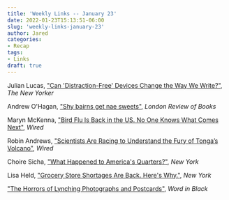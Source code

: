 ```yaml
---
title: 'Weekly Links -- January 23'
date: 2022-01-23T15:13:51-06:00
slug: 'weekly-links-january-23'
author: Jared
categories:
- Recap
tags:
- Links
draft: true
---
```


Julian Lucas, ["Can 'Distraction-Free' Devices Change the Way We Write?"](https://www.newyorker.com/magazine/2021/12/20/can-distraction-free-devices-change-the-way-we-write), *The New Yorker*

Andrew O'Hagan, ["Shy bairns get nae sweets"](https://www.lrb.co.uk/the-paper/v43/n02/andrew-o-hagan/shy-bairns-get-nae-sweets), *London Review of Books*

Maryn McKenna, ["Bird Flu Is Back in the US. No One Knows What Comes Next"](https://www.wired.com/story/bird-flu-is-back-in-the-us-no-one-knows-what-comes-next/), *Wired*

Robin Andrews, ["Scientists Are Racing to Understand the Fury of Tonga’s Volcano"](https://www.wired.com/story/tonga-volcano-eruption-science/), *Wired*

Choire Sicha, ["What Happened to America's Quarters?"](https://nymag.com/intelligencer/2022/01/national-coin-storage.html), *New York*

Lisa Held, ["Grocery Store Shortages Are Back. Here's Why."](https://www.eater.com/22884292/supply-chain-issues-shortages-grocery-stores-covid), *New York*

["The Horrors of Lynching Photographs and Postcards"](https://wordinblack.com/2022/01/the-horrors-of-lynching-photographs-and-postcards/), *Word in Black*
